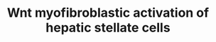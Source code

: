 ---
annotations:
- id: PW:0000003
  parent: signaling pathway
  type: Pathway Ontology
  value: signaling pathway
- id: CL:0000632
  parent: animal cell
  type: Cell Type Ontology
  value: hepatic stellate cell
- id: DOID:5082
  type: Disease Ontology
  value: liver cirrhosis
authors:
- AARandCo
- Egonw
- MirellaKalafati
- Khanspers
- Eweitz
citedin:
- link: PMC7645421
  title: Unraveling the blood transcriptome after real-life exposure of Wistar-rats
    to PM2.5, PM1 and water-soluble metals in the ambient air (2020)
description: This pathway is modeled after figure 5 from Kweon et al. The WNT signaling
  pathway activates Beta-catenin which inhibits serine and cysteine proteases. This
  inhibition  of these proteins increases MeCP2 stability and induces epigenetic repression
  of Ppar-y leading to hepatic stellate cell myofibroblastic activation causing liver
  fibrosis which can lead to liver cirrhosis.
last-edited: 2021-05-07
organisms:
- Rattus norvegicus
redirect_from:
- /index.php/Pathway:WP3649
- /instance/WP3649
- /instance/WP3649_rr116515
revision: r116515
schema-jsonld:
- '@context': https://schema.org/
  '@id': https://wikipathways.github.io/pathways/WP3649.html
  '@type': Dataset
  creator:
    '@type': Organization
    name: WikiPathways
  description: This pathway is modeled after figure 5 from Kweon et al. The WNT signaling
    pathway activates Beta-catenin which inhibits serine and cysteine proteases. This
    inhibition  of these proteins increases MeCP2 stability and induces epigenetic
    repression of Ppar-y leading to hepatic stellate cell myofibroblastic activation
    causing liver fibrosis which can lead to liver cirrhosis.
  keywords:
  - Beta-Catenin
  - DPI
  - Leupeptin
  - MeCP2
  - Ppar-y
  - Wnt-3a
  license: CC0
  name: Wnt myofibroblastic activation of hepatic stellate cells
seo: CreativeWork
title: Wnt myofibroblastic activation of hepatic stellate cells
wpid: WP3649
---